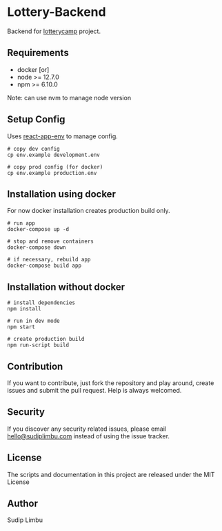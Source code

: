 # Lottery-Backend
Backend for [lotterycamp](https://github.com/limvus/lotterycamp.git) project.

## Requirements
- docker [or]
- node >= 12.7.0
- npm >= 6.10.0

Note: can use nvm to manage node version

## Setup Config
Uses [react-app-env](https://www.npmjs.com/package/react-app-env) to manage config.
```
# copy dev config
cp env.example development.env

# copy prod config (for docker)
cp env.example production.env
```

## Installation using docker
For now docker installation creates production build only.
```
# run app 
docker-compose up -d

# stop and remove containers
docker-compose down 

# if necessary, rebuild app 
docker-compose build app
```
## Installation without docker
```
# install dependencies
npm install

# run in dev mode
npm start

# create production build
npm run-script build
```

## Contribution
If you want to contribute, just fork the repository and play around, create 
issues and submit the pull request. Help is always welcomed.

## Security
If you discover any security related issues, please email hello@sudiplimbu.com 
instead of using the issue tracker.

## License
The scripts and documentation in this project are released under the MIT License

## Author
Sudip Limbu